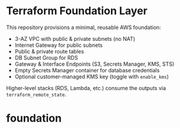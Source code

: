 # Terraform Foundation Layer

This repository provisions a minimal, reusable AWS foundation:

* 3-AZ VPC with public & private subnets (no NAT)
* Internet Gateway for public subnets
* Public & private route tables
* DB Subnet Group for RDS
* Gateway & Interface Endpoints (S3, Secrets Manager, KMS, STS)
* Empty Secrets Manager container for database credentials
* Optional customer-managed KMS key (toggle with `enable_kms`)

Higher-level stacks (RDS, Lambda, etc.) consume the outputs via `terraform_remote_state`.
# foundation
